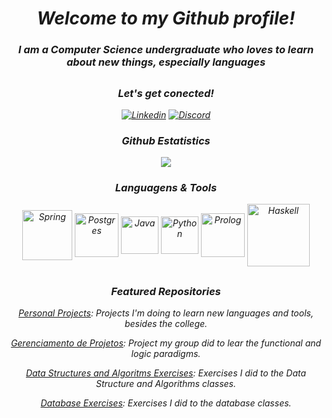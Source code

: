 <div>
    <em align="center"/>
<div/>
    
# Welcome to my Github profile!

### I am a Computer Science undergraduate who loves to learn about new things, especially languages
##

### Let's get conected!

[![Linkedin](https://img.shields.io/badge/LinkedIn-0077B5?style=for-the-badge&logo=linkedin&logoColor=white)](https://www.linkedin.com/in/vit%C3%B3ria-maria-do-nascimento-258899255?lipi=urn%3Ali%3Apage%3Ad_flagship3_profile_view_base_contact_details%3BpJ7mDSN9QuWfDyX4nccHTg%3D%3D)
[![Discord](https://img.shields.io/badge/Discord-7289DA?style=for-the-badge&logo=discord&logoColor=white)](https://discord.com/channels/VitóriaMaria#7307) 


### Github Estatistics
<div>
    <img align="center" heigh="180cm" src="https://github-readme-stats.vercel.app/api?username=Vitoria-Maria0912&shows_Github_logo_instead_ranklevel=true&theme=tokyonight"/>
</div>

### Languagens & Tools 

<div>
<!--     <img align="center" alt="MySQL" height="80" widht="20" src="https://cdn.jsdelivr.net/gh/devicons/devicon/icons/mysql/mysql-original-wordmark.svg" /> -->
    <img align="center" alt="Spring" height="80" widht="70" src="https://cdn.jsdelivr.net/gh/devicons/devicon@latest/icons/spring/spring-original-wordmark.svg" />
    <img align="center" alt="Postgres" height="70" widht="40" src="https://cdn.jsdelivr.net/gh/devicons/devicon/icons/postgresql/postgresql-plain-wordmark.svg" />
    <img align="center" alt="Java" height="60" widht="70" src="https://cdn.jsdelivr.net/gh/devicons/devicon/icons/java/java-original-wordmark.svg"/>
    <img align="center" alt="Python" height="60" widht="40" src="https://cdn.jsdelivr.net/gh/devicons/devicon/icons/python/python-original-wordmark.svg"/>
    <img align="center" alt="Prolog" height="70" widht="40" src="https://cdn.jsdelivr.net/gh/devicons/devicon@latest/icons/prolog/prolog-original-wordmark.svg" />
    <img align="center" alt="Haskell" height="100" widht="130" src="https://cdn.jsdelivr.net/gh/devicons/devicon/icons/haskell/haskell-original-wordmark.svg" />
<div/>

##
    
### Featured Repositories

[Personal Projects](https://github.com/Vitoria-Maria0912/Personal_Projects): Projects I'm doing to learn new languages and tools, besides the college.

[Gerenciamento de Projetos](https://github.com/Vitoria-Maria0912/GerenciamentoProjetos): Project my group did to lear the functional and logic paradigms.

[Data Structures and Algoritms Exercises](https://github.com/Vitoria-Maria0912/LEDA): Exercises I did to the Data Structure and Algorithms classes.

[Database Exercises](https://github.com/Vitoria-Maria0912/Banco-de-Dados): Exercises I did to the database classes.






